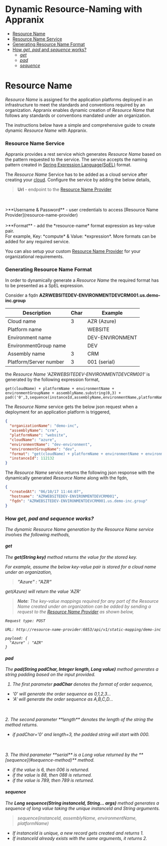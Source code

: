# Dynamic Resource-Naming with Appranix

 - [Resource Name](#resource-name)
  - [Resource Name Service](#resource-name-service)
  - [Generating Resource Name Format](#generating-resource-name-format)
  - [How *get*, *pad* and *sequence* works?](#how-get-pad-sequence-works)
    - [*get*](#get-method)
    - [*pad*](#pad-method)
    - [*sequence*](#sequence-method)

# Resource Name

*Resource Name* is assigned for the application platforms deployed in an
infrastructure to meet the standards and conventions required by an
organization. Appranix enables dynamic creation of *Resource Name* that follows
any standards or conventions mandated under an organization.

The instructions below have a simple and comprehensive guide to create dynamic
*Resource Name* with Appranix.

<h3 id=resource-name-service>Resource Name Service</h3>

Appranix provides a rest service which generates *Resource Name* based on the
pattern requested to the service. The service accepts the naming pattern
created in [Spring Expression Language(SpEL)](https://docs.spring.io/spring/docs/3.0.x/reference/expressions.html)
format.

The *Resource Name* Service has to be added as a cloud service after creating your
[cloud](../configurations/4.2-create-cloud.html). Configure the service by
adding the below details,

>**Url** - endpoint to the [Resource Name Provider](resource-name-provider)
<br>
<br>
>**Username & Password** - user credentials to access [Resource Name Provider](resource-name-provider)
<br>
<br>
>**Format** - add the *resource-name* format expression as key-value pair.
<br> For example, Key: *compute* & Value: *expression*. More formats can be added for any required service.
<br>

You can also setup your custom [Resource Name Provider](resource-name-provider)
for your organizational requirements.

<h3 id=generating-resource-name-format>Generating Resource Name Format</h3>

In order to dynamically generate a *Resource Name* the required format has to be
presented as a SpEL expression.

Consider a fqdn **AZRWEBSITEDEV-ENVIRONMENTDEVCRM001.us.demo-inc.group**

Description | Char | Example
----------- | ---- | -------
Cloud name | 3 | AZR (Azure)
Platform name |  | WEBSITE
Environment name |  | DEV-ENVIRONMENT
EnvironmentGroup name |  | DEV
Assembly name | 3 | CRM
Platform/Server number | 3 | 001 (serial)

the *Resource Name* *'AZRWEBSITEDEV-ENVIRONMENTDEVCRM001'* is generated by the
following expression format,

```
get(cloudName) + platformName + environmentName +  environmentGroupName + assemblyName.substring(0,3) +  pad(('0',3,sequence(instanceId,assemblyName,environmentName,platformName))
```

The *Resource Name* service gets the below json request when a deployment for an
application platform is triggered,

```json
{
  "organizationName": "demo-inc",
  "assemblyName": "crm",
  "platformName": "website",
  "cloudName": "azure",
  "environmentName": "dev-environment",
  "environmentGroupName": "dev",
  "format": "get(cloudName) + platformName + environmentName + environmentGroupName + assemblyName.substring(0,3) +  pad(('0',3,sequence(instanceId,assemblyName,environmentName,platformName))",
  "instanceId": 112132
}
```

The *Resource Name* service returns the following json response with the
dynamically generated *Resource Name* along with the fqdn,

```json
{
  "createdAt": "06/10/17 11:44:07",
  "hostname": "AZRWEBSITEDEV-ENVIRONMENTDEVCRM001",
  "fqdn": "AZRWEBSITEDEV-ENVIRONMENTDEVCRM001.us.demo-inc.group"
}
```

<h3 id=how-get-pad-sequence-works>How <i>get, pad<i> and <i>sequence</i> works?</h3>

The dynamic *Resource Name* generation by the *Resource Name* service involves the
following methods,

<h4 id=get-method>get</h4>

The **get(String key)** method returns the value for the stored key.

For example, assume the below key-value pair is stored for a cloud name under
an organization,

>**"Azure" : "AZR"**

*get(Azure)* will return the value 'AZR'

>**Note**: The key-value mappings required for any part of the *Resource Name*
created under an organization can be added by sending a request to the
[Resource Name Provider](resource-name-provider) as shown below,

```
Request type: POST

URL: http://resource-name-provider:6853/api/v1/static-mapping/demo-inc

payload: {
  "Azure" : "AZR"
}
```

<h4 id=pad-method>pad</h4>

The **pad(String padChar, Integer length, Long value)** method generates a
string padding based on the input provided.

1. The first parameter **padChar** denotes the format of order sequence,

  * '0' will generate the order sequence as 0,1,2,3...
  * 'A' will generate the order sequence as A,B,C,D...
<br>
<br>
2. The second parameter **length** denotes the length of the string the method
returns.

  * if *padChar='0'* and *length=3*, the padded string will start with 000.
<br>
<br>
3. The third parameter **serial** is a Long value returned by the **[sequence](#sequence-method)**
method.  

  * if the value is 6, then 006 is returned.
  * if the value is 88, then 088 is returned.
  * if the value is 789, then 789 is returned.

<h4 id=sequence-method>sequence</h4>

The **Long sequence(String instanceId, String... args)** method generates a
sequence of long value taking the unique *instanceId* and String arguments.

>sequence(instanceId, assemblyName, environmentName, platformName)

 * If instanceId is unique, a new record gets created and returns 1.
 * If instanceId already exists with the same arguments, it returns 2.
